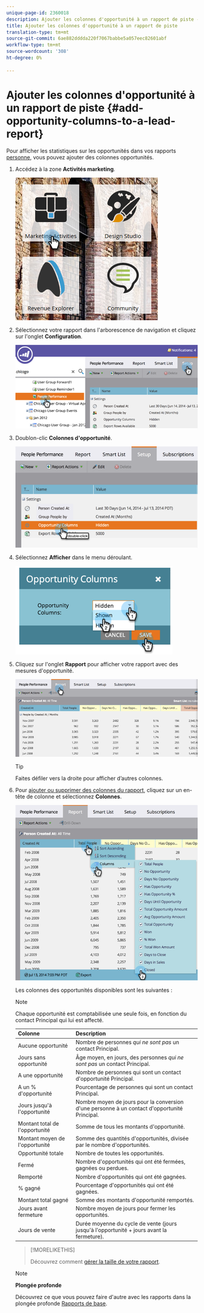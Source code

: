 ```yaml
---
unique-page-id: 2360018
description: Ajouter les colonnes d'opportunité à un rapport de piste - Documents marketing - Documentation du produit
title: Ajouter les colonnes d'opportunité à un rapport de piste
translation-type: tm+mt
source-git-commit: 6ae882dddda220f7067babbe5a057eec82601abf
workflow-type: tm+mt
source-wordcount: '308'
ht-degree: 0%

---
```



# Ajouter les colonnes d&#39;opportunité à un rapport de piste {#add-opportunity-columns-to-a-lead-report}

Pour afficher les statistiques sur les opportunités dans vos rapports [personne](https://docs.marketo.com/display/docs/basic+reporting), vous pouvez ajouter des colonnes opportunités.

1. Accédez à la zone **Activités marketing**.

   ![](assets/ma.png)

1. Sélectionnez votre rapport dans l&#39;arborescence de navigation et cliquez sur l&#39;onglet **Configuration**.

   ![](assets/two.png)

1. Doublon-clic **Colonnes d&#39;opportunité**.

   ![](assets/three.png)

1. Sélectionnez **Afficher** dans le menu déroulant.

   ![](assets/image2014-9-16-12-3a50-3a33.png)

1. Cliquez sur l&#39;onglet **Rapport** pour afficher votre rapport avec des mesures d&#39;opportunité.

   ![](assets/five.png)

   >[!TIP]
   >
   >Faites défiler vers la droite pour afficher d’autres colonnes.

1. Pour [ajouter ou supprimer des colonnes du rapport](select-report-columns.md), cliquez sur un en-tête de colonne et sélectionnez **Colonnes**.

   ![](assets/six.png)

   Les colonnes des opportunités disponibles sont les suivantes :

   >[!NOTE]
   >
   >Chaque opportunité est comptabilisée une seule fois, en fonction du contact Principal qui lui est affecté.

   | Colonne | Description |
   |---|---|
   | Aucune opportunité | Nombre de personnes *qui ne sont pas* un contact Principal. |
   | Jours sans opportunité | Âge moyen, en jours, des personnes *qui ne sont pas* un contact Principal. |
   | A une opportunité | Nombre de personnes qui sont un contact d&#39;opportunité Principal. |
   | A un % d&#39;opportunité | Pourcentage de personnes qui sont un contact Principal. |
   | Jours jusqu&#39;à l&#39;opportunité | Nombre moyen de jours pour la conversion d&#39;une personne à un contact d&#39;opportunité Principal. |
   | Montant total de l&#39;opportunité | Somme de tous les montants d&#39;opportunité. |
   | Montant moyen de l&#39;opportunité | Somme des quantités d&#39;opportunités, divisée par le nombre d&#39;opportunités. |
   | Opportunité totale | Nombre de toutes les opportunités. |
   | Fermé | Nombre d&#39;opportunités qui ont été fermées, gagnées ou perdues. |
   | Remporté | Nombre d&#39;opportunités qui ont été gagnées. |
   | % gagné | Pourcentage d&#39;opportunités qui ont été gagnées. |
   | Montant total gagné | Somme des montants d&#39;opportunité remportés. |
   | Jours avant fermeture | Nombre moyen de jours pour fermer les opportunités. |
   | Jours de vente | Durée moyenne du cycle de vente (jours jusqu&#39;à l&#39;opportunité + jours avant la fermeture). |

   >[!MORELIKETHIS]
   >
   >
   >
   >Découvrez comment [gérer la taille de votre rapport](configure-report-size.md).

   >[!NOTE]
   >
   >**Plongée profonde**
   >
   >
   >Découvrez ce que vous pouvez faire d&#39;autre avec les rapports dans la plongée profonde [Rapports de base](https://docs.marketo.com/display/docs/basic+reporting).

